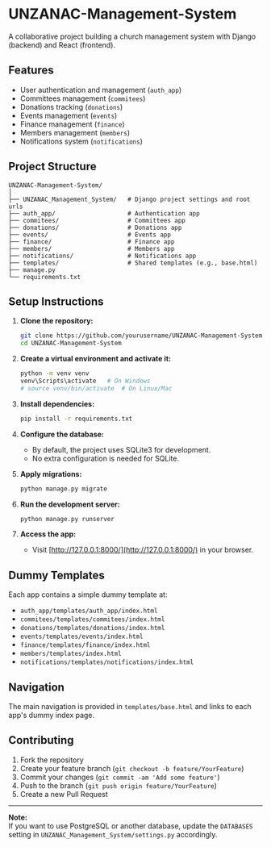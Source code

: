 # UNZANAC-Management-System

A collaborative project building a church management system with Django (backend) and React (frontend).

## Features

- User authentication and management (`auth_app`)
- Committees management (`commitees`)
- Donations tracking (`donations`)
- Events management (`events`)
- Finance management (`finance`)
- Members management (`members`)
- Notifications system (`notifications`)

## Project Structure

```
UNZANAC-Management-System/
│
├── UNZANAC_Management_System/   # Django project settings and root urls
├── auth_app/                    # Authentication app
├── commitees/                   # Committees app
├── donations/                   # Donations app
├── events/                      # Events app
├── finance/                     # Finance app
├── members/                     # Members app
├── notifications/               # Notifications app
├── templates/                   # Shared templates (e.g., base.html)
├── manage.py
└── requirements.txt
```

## Setup Instructions

1. **Clone the repository:**
   ```sh
   git clone https://github.com/yourusername/UNZANAC-Management-System.git
   cd UNZANAC-Management-System
   ```

2. **Create a virtual environment and activate it:**
   ```sh
   python -m venv venv
   venv\Scripts\activate   # On Windows
   # source venv/bin/activate  # On Linux/Mac
   ```

3. **Install dependencies:**
   ```sh
   pip install -r requirements.txt
   ```

4. **Configure the database:**
   - By default, the project uses SQLite3 for development.
   - No extra configuration is needed for SQLite.

5. **Apply migrations:**
   ```sh
   python manage.py migrate
   ```

6. **Run the development server:**
   ```sh
   python manage.py runserver
   ```

7. **Access the app:**
   - Visit [http://127.0.0.1:8000/](http://127.0.0.1:8000/) in your browser.

## Dummy Templates

Each app contains a simple dummy template at:
- `auth_app/templates/auth_app/index.html`
- `commitees/templates/commitees/index.html`
- `donations/templates/donations/index.html`
- `events/templates/events/index.html`
- `finance/templates/finance/index.html`
- `members/templates/index.html`
- `notifications/templates/notifications/index.html`

## Navigation

The main navigation is provided in `templates/base.html` and links to each app's dummy index page.

## Contributing

1. Fork the repository
2. Create your feature branch (`git checkout -b feature/YourFeature`)
3. Commit your changes (`git commit -am 'Add some feature'`)
4. Push to the branch (`git push origin feature/YourFeature`)
5. Create a new Pull Request

---

**Note:**  
If you want to use PostgreSQL or another database, update the `DATABASES` setting in `UNZANAC_Management_System/settings.py` accordingly.
